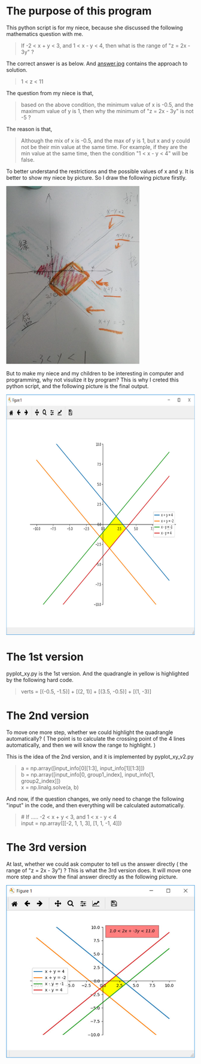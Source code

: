 # The purpose of this program

This python script is for my niece, because she discussed the following mathematics question with me. 
> If -2 < x + y < 3, and 1 < x - y < 4, 
> then what is the range of "z = 2x - 3y" ?

The correct answer is as below. And [answer.jpg](https://github.com/wang-qs/ForChildren/raw/master/mathematics/plot.line.and.range/answer.jpg) contains the approach to solution.
> 1 < z < 11

The question from my niece is that, 
>based on the above condition, the minimum value of x is -0.5, and the maximum value of y is 1, 
>then why the minimum of "z = 2x - 3y" is not -5 ?

The reason is that, 
> Although the mix of x is -0.5, and the max of y is 1, but x and y could not be their min value at the same time.
> For example, if they are the min value at the same time, then the condition "1 < x - y < 4" will be false.

To better understand the restrictions and the possible values of x and y. It is better to show my niece by picture. So I draw the following picture firstly. 

![manual_picture_to_show_x.y_range.jpg](https://github.com/wang-qs/ForChildren/raw/master/mathematics/plot.line.and.range/manual_picture_to_show_x.y_range.jpg)

But to make my niece and my children to be interesting in computer and programming, why not visulize it by program?  This is why I creted this python script, and the following picture is the final output.

<img src="https://github.com/wang-qs/ForChildren/raw/master/mathematics/plot.line.and.range/py_plot_output_to_show_x.y_range.jpg" width="588" height="642" title="py_plot_output_to_show_x.y_range.jpg">

# The 1st version

pyplot_xy.py is the 1st version. And the quadrangle in yellow is highlighted by the following hard code.

> verts = [(-0.5, -1.5)] +  [(2, 1)] +  [(3.5, -0.5)] +  [(1, -3)]

# The 2nd version

To move one more step, whether we could highlight the  quadrangle automatically? ( The point is to calculate the crossing point of the 4 lines automatically, and then we will know the range to highlight. )

This is the idea of the 2nd version, and it is implemented by pyplot_xy_v2.py

> a = np.array([input_info[0][1:3], input_info[1][1:3]]) <br />
> b = np.array([input_info[0, group1_index], input_info[1, group2_index]])<br />
> x = np.linalg.solve(a, b)<br />

And now, if the question changes, we only need to change the following "input" in the code, and then everything will be calculated automatically.

> \# If ..... -2 < x + y < 3, and 1 < x - y < 4 <br />
> input = np.array([[-2, 1, 1, 3], [1, 1, -1, 4]])

# The 3rd version

At last, whether we could ask computer to tell us the answer directly ( the range of "z = 2x - 3y") ? This is what the 3rd version does. It will move one more step and show the final answer directly as the following picture.

![final_output.jpg](https://github.com/wang-qs/ForChildren/raw/master/mathematics/plot.line.and.range/final_output.jpg)
